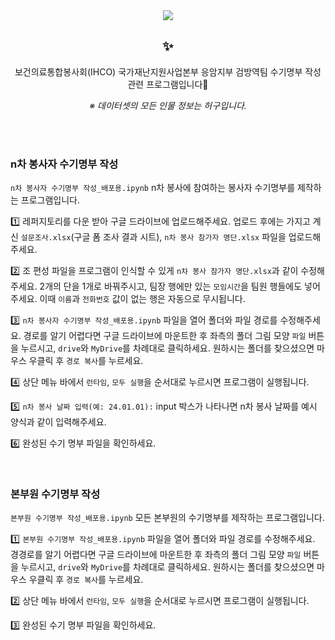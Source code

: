 <div align= "center">
    <img src="https://capsule-render.vercel.app/api?type=waving&color=0:edc5cc,100:90c5fe&height=140&text=&animation=&fontColor=000000&fontSize=70" />

## ✨
보건의료통합봉사회(IHCO) 국가재난지원사업본부 응암지부 검방역팀 수기명부 작성 관련 프로그램입니다🥰

*※ 데이터셋의 모든 인물 정보는 허구입니다.*
</div>

<br>
<br>

### n차 봉사자 수기명부 작성
```n차 봉사자 수기명부 작성_배포용.ipynb```
n차 봉사에 참여하는 봉사자 수기명부를 제작하는 프로그램입니다.


1️⃣ 레퍼지토리를 다운 받아 구글 드라이브에 업로드해주세요. 업로드 후에는 가지고 계신 `설문조사.xlsx`(구글 폼 조사 결과 시트), `n차 봉사 참가자 명단.xlsx` 파일을 업로드해주세요.

2️⃣ 조 편성 파일을 프로그램이 인식할 수 있게 `n차 봉사 참가자 명단.xlsx`과 같이 수정해주세요. 2개의 단을 1개로 바꿔주시고, 팀장 행에만 있는 `모임시간`을 팀원 행들에도 넣어주세요. 이때 `이름`과 `전화번호` 값이 없는 행은 자동으로 무시됩니다.

3️⃣ `n차 봉사자 수기명부 작성_배포용.ipynb` 파일을 열어 폴더와 파일 경로를 수정해주세요. 경로를 알기 어렵다면 구글 드라이브에 마운트한 후 좌측의 폴더 그림 모양 `파일` 버튼을 누르시고, `drive`와 `MyDrive`를 차례대로 클릭하세요. 원하시는 폴더를 찾으셨으면 마우스 우클릭 후 `경로 복사`를 누르세요.

4️⃣ 상단 메뉴 바에서 `런타임`, `모두 실행`을 순서대로 누르시면 프로그램이 실행됩니다.

5️⃣ `n차 봉사 날짜 입력(예: 24.01.01):` input 박스가 나타나면 n차 봉사 날짜를 예시 양식과 같이 입력해주세요.

6️⃣ 완성된 수기 명부 파일을 확인하세요.


<br>

### 본부원 수기명부 작성
```본부원 수기명부 작성_배포용.ipynb```
모든 본부원의 수기명부를 제작하는 프로그램입니다.

1️⃣ `본부원 수기명부 작성_배포용.ipynb` 파일을 열어 폴더와 파일 경로를 수정해주세요. 경경로를 알기 어렵다면 구글 드라이브에 마운트한 후 좌측의 폴더 그림 모양 `파일` 버튼을 누르시고, `drive`와 `MyDrive`를 차례대로 클릭하세요. 원하시는 폴더를 찾으셨으면 마우스 우클릭 후 `경로 복사`를 누르세요.

2️⃣ 상단 메뉴 바에서 `런타임`, `모두 실행`을 순서대로 누르시면 프로그램이 실행됩니다.

3️⃣ 완성된 수기 명부 파일을 확인하세요.


    


    
